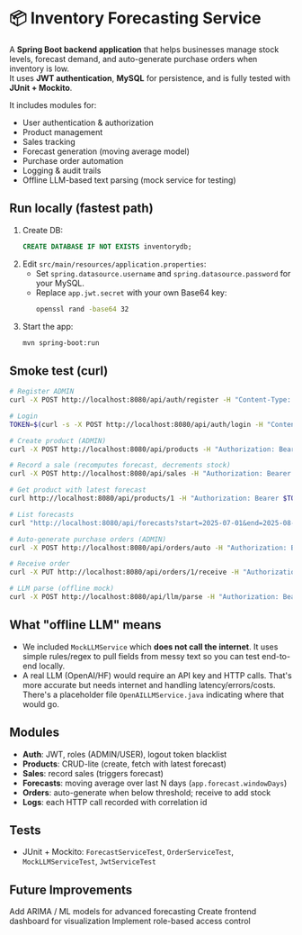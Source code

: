 # 📦 Inventory Forecasting Service

A **Spring Boot backend application** that helps businesses manage stock levels, forecast demand, and auto-generate purchase orders when inventory is low.  
It uses **JWT authentication**, **MySQL** for persistence, and is fully tested with **JUnit + Mockito**.

It includes modules for:
- User authentication & authorization
- Product management
- Sales tracking
- Forecast generation (moving average model)
- Purchase order automation
- Logging & audit trails
- Offline LLM-based text parsing (mock service for testing)


## Run locally (fastest path)
1. Create DB:
   ```sql
   CREATE DATABASE IF NOT EXISTS inventorydb;
   ```
2. Edit `src/main/resources/application.properties`:
   - Set `spring.datasource.username` and `spring.datasource.password` for your MySQL.
   - Replace `app.jwt.secret` with your own Base64 key:
     ```bash
     openssl rand -base64 32
     ```
3. Start the app:
   ```bash
   mvn spring-boot:run
   ```

## Smoke test (curl)
```bash
# Register ADMIN
curl -X POST http://localhost:8080/api/auth/register -H "Content-Type: application/json" -d '{"username":"admin","email":"admin@example.com","password":"password","role":"ADMIN"}'

# Login
TOKEN=$(curl -s -X POST http://localhost:8080/api/auth/login -H "Content-Type: application/json" -d '{"username":"admin","password":"password"}' | jq -r .token)

# Create product (ADMIN)
curl -X POST http://localhost:8080/api/products -H "Authorization: Bearer $TOKEN" -H "Content-Type: application/json" -d '{"name":"Blue Office Chair","category":"Furniture","currentStock":10,"reorderThreshold":20,"leadTimeDays":2}'

# Record a sale (recomputes forecast, decrements stock)
curl -X POST http://localhost:8080/api/sales -H "Authorization: Bearer $TOKEN" -H "Content-Type: application/json" -d '{"productId":1,"quantity":5,"location":"West warehouse","saleDate":"2025-07-15"}'

# Get product with latest forecast
curl http://localhost:8080/api/products/1 -H "Authorization: Bearer $TOKEN"

# List forecasts
curl "http://localhost:8080/api/forecasts?start=2025-07-01&end=2025-08-31" -H "Authorization: Bearer $TOKEN"

# Auto-generate purchase orders (ADMIN)
curl -X POST http://localhost:8080/api/orders/auto -H "Authorization: Bearer $TOKEN"

# Receive order
curl -X PUT http://localhost:8080/api/orders/1/receive -H "Authorization: Bearer $TOKEN"

# LLM parse (offline mock)
curl -X POST http://localhost:8080/api/llm/parse -H "Authorization: Bearer $TOKEN" -H "Content-Type: application/json" -d '{"data":"Sold 45 units of blue office chairs, Furniture category, on July 15th to the West warehouse."}'
```

## What "offline LLM" means
- We included `MockLLMService` which **does not call the internet**. It uses simple rules/regex to pull fields from messy text so you can test end-to-end locally.
- A real LLM (OpenAI/HF) would require an API key and HTTP calls. That's more accurate but needs internet and handling latency/errors/costs. There's a placeholder file `OpenAILLMService.java` indicating where that would go.

## Modules
- **Auth**: JWT, roles (ADMIN/USER), logout token blacklist
- **Products**: CRUD-lite (create, fetch with latest forecast)
- **Sales**: record sales (triggers forecast)
- **Forecasts**: moving average over last N days (`app.forecast.windowDays`)
- **Orders**: auto-generate when below threshold; receive to add stock
- **Logs**: each HTTP call recorded with correlation id

## Tests
- JUnit + Mockito: `ForecastServiceTest`, `OrderServiceTest`, `MockLLMServiceTest`, `JwtServiceTest`

## Future Improvements

Add ARIMA / ML models for advanced forecasting
Create frontend dashboard for visualization
Implement role-based access control
